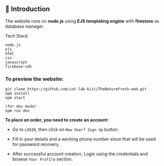 ## 🎈 Introduction

The website runs on **node.js** using **EJS templating engine** with **firestore** as database manager.
 
Tech Stack
```
node.js
ejs
html
css
javascript
firebase-sdk
```

### To preview the website:

```
git clone https://github.com/iot-lab-kiit/TheNatureFresh-web.git
npm install
npm start

(for dev mode)
npm run dev
```

**To place an order, you need to create an account:**
- Go to ```LOGIN```, then click on ```New User? Sign Up``` button.

- Fill in your details and a working phone number since that will be used for password recovery.

- After successful account creation, Login using the credentials and browse ```Your Profile``` section.







